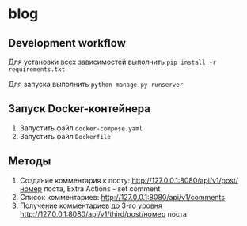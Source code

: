 # blog
 
## Development workflow
Для установки всех зависимостей выполнить `pip install -r requirements.txt`

Для запуска выполнить `python manage.py runserver`

## Запуск Docker-контейнера
1. Запустить файл `docker-compose.yaml`
2. Запустить файл `Dockerfile`

## Методы
1. Создание комментария к посту: http://127.0.0.1:8080/api/v1/post/номер поста, Extra Actions - set comment
2. Список комментариев: http://127.0.0.1:8080/api/v1/comments
3. Получение комментариев до 3-го уровня http://127.0.0.1:8080/api/v1/third/post/номер поста
